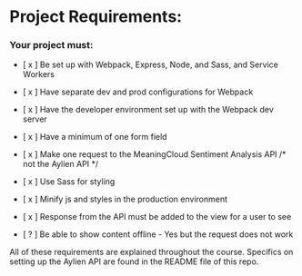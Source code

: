 # Project Requirements:

### Your project must:

- [ x ] Be set up with Webpack, Express, Node, and Sass, and Service Workers

- [ x ] Have separate dev and prod configurations for Webpack

- [ x ] Have the developer environment set up with the Webpack dev server

- [ x ] Have a minimum of one form field

- [ x ] Make one request to the MeaningCloud Sentiment Analysis API  /* not the Aylien API */ 

- [ x ] Use Sass for styling

- [ x ] Minify js and styles in the production environment

- [ x ] Response from the API must be added to the view for a user to see 

- [ ? ] Be able to show content offline - Yes but the request does not work

All of these requirements are explained throughout the course. Specifics on setting up the Aylien API are found in the README file of this repo.
